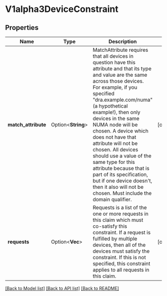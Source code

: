 # V1alpha3DeviceConstraint

## Properties

Name | Type | Description | Notes
------------ | ------------- | ------------- | -------------
**match_attribute** | Option<**String**> | MatchAttribute requires that all devices in question have this attribute and that its type and value are the same across those devices.  For example, if you specified \"dra.example.com/numa\" (a hypothetical example!), then only devices in the same NUMA node will be chosen. A device which does not have that attribute will not be chosen. All devices should use a value of the same type for this attribute because that is part of its specification, but if one device doesn't, then it also will not be chosen.  Must include the domain qualifier. | [optional]
**requests** | Option<**Vec<String>**> | Requests is a list of the one or more requests in this claim which must co-satisfy this constraint. If a request is fulfilled by multiple devices, then all of the devices must satisfy the constraint. If this is not specified, this constraint applies to all requests in this claim. | [optional]

[[Back to Model list]](../README.md#documentation-for-models) [[Back to API list]](../README.md#documentation-for-api-endpoints) [[Back to README]](../README.md)


